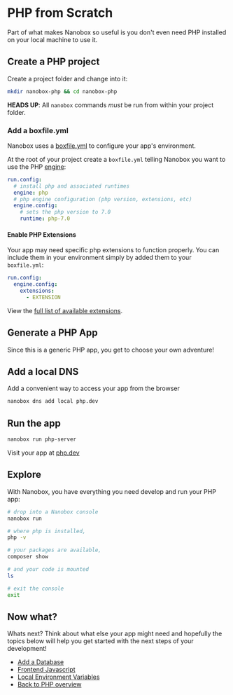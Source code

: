 # PHP from Scratch
Part of what makes Nanobox so useful is you don't even need PHP installed on your local machine to use it.

## Create a PHP project
Create a project folder and change into it:

```bash
mkdir nanobox-php && cd nanobox-php
```

**HEADS UP**: All `nanobox` commands *must* be run from within your project folder.

### Add a boxfile.yml
Nanobox uses a <a href="https://docs.nanobox.io/boxfile/" target="\_blank">boxfile.yml</a> to configure your app's environment.

At the root of your project create a `boxfile.yml` telling Nanobox you want to use the PHP <a href="https://docs.nanobox.io/engines/" target="\_blank">engine</a>:

```yaml
run.config:
  # install php and associated runtimes
  engine: php
  # php engine configuration (php version, extensions, etc)
  engine.config:
    # sets the php version to 7.0
    runtime: php-7.0
```

#### Enable PHP Extensions
Your app may need specific php extensions to function properly. You can include them in your environment simply by added them to your `boxfile.yml`:

```yaml
run.config:
  engine.config:
    extensions:
      - EXTENSION
```

View the [full list of available extensions](/php/generic/php-extensions).

## Generate a PHP App
Since this is a generic PHP app, you get to choose your own adventure!

## Add a local DNS
Add a convenient way to access your app from the browser

```bash
nanobox dns add local php.dev
```

## Run the app

```bash
nanobox run php-server
```

Visit your app at <a href="http://php.dev" target="\_blank">php.dev</a>

## Explore
With Nanobox, you have everything you need develop and run your PHP app:

```bash
# drop into a Nanobox console
nanobox run

# where php is installed,
php -v

# your packages are available,
composer show

# and your code is mounted
ls

# exit the console
exit
```

## Now what?
Whats next? Think about what else your app might need and hopefully the topics below will help you get started with the next steps of your development!

* [Add a Database](/php/generic/add-a-database)
* [Frontend Javascript](/php/generic/frontend-javascript)
* [Local Environment Variables](/php/generic/local-evars)
* [Back to PHP overview](/php/generic)

